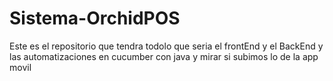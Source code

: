 # Sistema-OrchidPOS
Este es el repositorio que tendra todolo que seria el frontEnd y el BackEnd y las automatizaciones en cucumber con java y mirar si subimos lo de la app movil 
